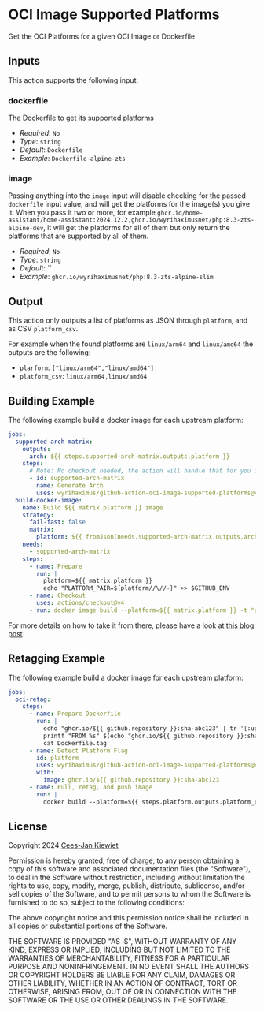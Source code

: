 # OCI Image Supported Platforms

Get the OCI Platforms for a given OCI Image or Dockerfile

## Inputs

This action supports the following input.

### dockerfile

The Dockerfile to get its supported platforms

* *Required*: `No`
* *Type*: `string`
* *Default*: `Dockerfile`
* *Example*: `Dockerfile-alpine-zts`

### image

Passing anything into the `image` input will disable checking for the passed `dockerfile` input value, and will get the 
platforms for the image(s) you give it. When you pass it two or more, for example `ghcr.io/home-assistant/home-assistant:2024.12.2,ghcr.io/wyrihaximusnet/php:8.3-zts-alpine-dev`, 
it will get the platforms for all of them but only return the platforms that are supported by all of them.

* *Required*: `No`
* *Type*: `string`
* *Default*: ``
* *Example*: `ghcr.io/wyrihaximusnet/php:8.3-zts-alpine-slim`

## Output

This action only outputs a list of platforms as JSON through `platform`, and as CSV `platform_csv`.

For example when the found platforms are `linux/arm64` and `linux/amd64` the outputs are the following:
* `plarform`: `["linux/arm64","linux/amd64"]`
* `platform_csv`: `linux/arm64,linux/amd64`

## Building Example

The following example build a docker image for each upstream platform:

```yaml
jobs:
  supported-arch-matrix:
    outputs:
      arch: ${{ steps.supported-arch-matrix.outputs.platform }}
    steps:
      # Note: No checkout needed, the action will handle that for you in the most optimized way possible
      - id: supported-arch-matrix
        name: Generate Arch
        uses: wyrihaximus/github-action-oci-image-supported-platforms@v1
  build-docker-image:
    name: Build ${{ matrix.platform }} image
    strategy:
      fail-fast: false
      matrix:
        platform: ${{ fromJson(needs.supported-arch-matrix.outputs.arch) }}
    needs:
      - supported-arch-matrix
    steps:
      - name: Prepare
        run: |
          platform=${{ matrix.platform }}
          echo "PLATFORM_PAIR=${platform//\//-}" >> $GITHUB_ENV
      - name: Checkout
        uses: actions/checkout@v4
      - run: docker image build --platform=${{ matrix.platform }} -t "ghcr.io/${{ github.repository }}:sha-abc123-${{ env.PLATFORM_PAIR }}" --no-cache .
```

For more details on how to take it from there, please have a look at [this blog post](https://blog.wyrihaximus.net/2024/10/building-secure-images-with-github-actions/).

## Retagging Example

The following example build a docker image for each upstream platform:

```yaml
jobs:
  oci-retag:
    steps:
      - name: Prepare Dockerfile
        run: |
          echo "ghcr.io/${{ github.repository }}:sha-abc123" | tr '[:upper:]' '[:lower:]'
          printf "FROM %s" $(echo "ghcr.io/${{ github.repository }}:sha-abc123" | tr '[:upper:]' '[:lower:]') >> Dockerfile.tag
          cat Dockerfile.tag
      - name: Detect Platform Flag
        id: platform
        uses: wyrihaximus/github-action-oci-image-supported-platforms@v1
        with:
          image: ghcr.io/${{ github.repository }}:sha-abc123
      - name: Pull, retag, and push image
        run: |
          docker build --platform=${{ steps.platform.outputs.platform_csv }} --output=type=registry --no-cache -f Dockerfile.tag -t $(echo "ghcr.io/${{ github.repository }}:r123" | tr '[:upper:]' '[:lower:]') .
```

## License ##

Copyright 2024 [Cees-Jan Kiewiet](http://wyrihaximus.net/)

Permission is hereby granted, free of charge, to any person
obtaining a copy of this software and associated documentation
files (the "Software"), to deal in the Software without
restriction, including without limitation the rights to use,
copy, modify, merge, publish, distribute, sublicense, and/or sell
copies of the Software, and to permit persons to whom the
Software is furnished to do so, subject to the following
conditions:

The above copyright notice and this permission notice shall be
included in all copies or substantial portions of the Software.

THE SOFTWARE IS PROVIDED "AS IS", WITHOUT WARRANTY OF ANY KIND,
EXPRESS OR IMPLIED, INCLUDING BUT NOT LIMITED TO THE WARRANTIES
OF MERCHANTABILITY, FITNESS FOR A PARTICULAR PURPOSE AND
NONINFRINGEMENT. IN NO EVENT SHALL THE AUTHORS OR COPYRIGHT
HOLDERS BE LIABLE FOR ANY CLAIM, DAMAGES OR OTHER LIABILITY,
WHETHER IN AN ACTION OF CONTRACT, TORT OR OTHERWISE, ARISING
FROM, OUT OF OR IN CONNECTION WITH THE SOFTWARE OR THE USE OR
OTHER DEALINGS IN THE SOFTWARE.
